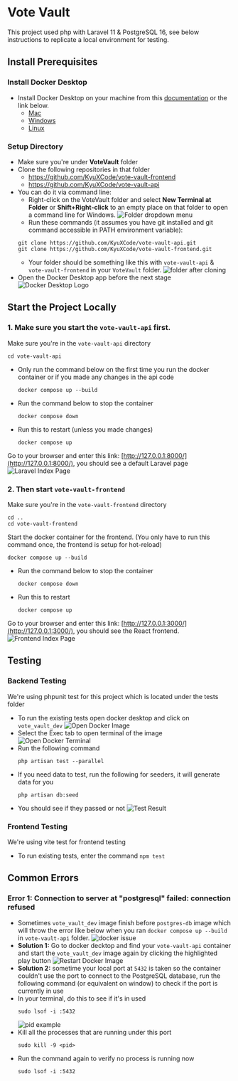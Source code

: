 # Vote Vault

This project used php with Laravel 11 & PostgreSQL 16, see below instructions to replicate a local environment for testing.

## Install Prerequisites

### Install Docker Desktop
- Install Docker Desktop on your machine from this [documentation](https://docs.docker.com/get-started/get-docker/) or the link below.
  - [Mac](https://docs.docker.com/desktop/install/mac-install/)
  - [Windows](https://docs.docker.com/desktop/install/windows-install/)
  - [Linux](https://docs.docker.com/desktop/install/linux/)

### Setup Directory
- Make sure you're under **VoteVault** folder
- Clone the following repositories in that folder
  - https://github.com/KyuXCode/vote-vault-frontend
  - https://github.com/KyuXCode/vote-vault-api
- You can do it via command line:
  - Right-click on the VoteVault folder and select **New Terminal at Folder** or **Shift+Right-click** to an empty place on that folder to open a command line for Windows. ![Folder dropdown menu](./InstructionScreenshots/folder_dropdown_menu.png)
  - Run these commands (it assumes you have git installed and git command accessible in PATH environment variable): 
   ```
   git clone https://github.com/KyuXCode/vote-vault-api.git
   git clone https://github.com/KyuXCode/vote-vault-frontend.git
   ```
  - Your folder should be something like this with ```vote-vault-api``` & ```vote-vault-frontend``` in your ```VoteVault``` folder. ![folder after cloning](./InstructionScreenshots/folder_after_cloning.png)
- Open the Docker Desktop app before the next stage ![Docker Desktop Logo](./InstructionScreenshots/Docker_Desktop_logo.png)

## Start the Project Locally
### 1. Make sure you start the ```vote-vault-api``` first.
Make sure you're in the ```vote-vault-api``` directory 
```
cd vote-vault-api
```
- Only run the command below on the first time you run the docker container or if you made any changes in the api code
    ```
    docker compose up --build
    ```

- Run the command below to stop the container
    ```
    docker compose down
    ```

- Run this to restart (unless you made changes)
    ```
    docker compose up 
    ```
Go to your browser and enter this link: [http://127.0.0.1:8000/](http://127.0.0.1:8000/), you should see a default Laravel page ![Laravel Index Page](./InstructionScreenshots/laravel_landing_page.png)

### 2. Then start ```vote-vault-frontend```
Make sure you're in the ```vote-vault-frontend``` directory
```
cd ..
cd vote-vault-frontend
```
Start the docker container for the frontend. (You only have to run this command once, the frontend is setup for hot-reload)
```
docker compose up --build
```
- Run the command below to stop the container
    ```
    docker compose down
    ```

- Run this to restart
    ```
    docker compose up 
    ```
Go to your browser and enter this link: [http://127.0.0.1:3000/](http://127.0.0.1:3000/), you should see the React frontend. ![Frontend Index Page](./InstructionScreenshots/vote_vault_frontend.png)

## Testing
### Backend Testing
We're using phpunit test for this project which is located under the tests folder
- To run the existing tests open docker desktop and click on ```vote_vault_dev``` ![Open Docker Image](./InstructionScreenshots/select_docker_image.png)
- Select the Exec tab to open terminal of the image ![Open Docker Terminal](./InstructionScreenshots/select_image_terminal.png)
- Run the following command
    ```
    php artisan test --parallel
    ```
- If you need data to test, run the following for seeders, it will generate data for you
  ```
  php artisan db:seed
  ```
- You should see if they passed or not ![Test Result](./InstructionScreenshots/Test_result.png)
### Frontend Testing
We're using vite test for frontend testing
- To run existing tests, enter the command ```npm test```

## Common Errors
### Error 1: Connection to server at "postgresql" failed: connection refused 
- Sometimes ```vote_vault_dev``` image finish before ```postgres-db``` image which will throw the error like below when you ran ```docker compose up --build``` in ```vote-vault-api``` folder. ![docker issue](./InstructionScreenshots/docker_starting_order_issue.png)
- **Solution 1:** Go to docker decktop and find your ```vote-vault-api``` container and start the ```vote_vault_dev``` image again by clicking the highlighted play button ![Restart Docker Image](./InstructionScreenshots/restart_docker_image.png)
- **Solution 2:** sometime your local port at ```5432``` is taken so the container couldn't use the port to connect to the PostgreSQL database, run the following command (or equivalent on window) to check if the port is currently in use
- In your terminal, do this to see if it's in used
  ```
  sudo lsof -i :5432
  ```
  ![pid example](./InstructionScreenshots/pid_example.png)
- Kill all the processes that are running under this port
  ```
  sudo kill -9 <pid>
  ```
- Run the command again to verify no process is running now
  ```
  sudo lsof -i :5432
  ```